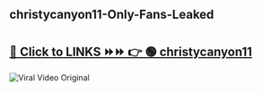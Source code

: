 
 ## christycanyon11-Only-Fans-Leaked

# <h2><a href="https://clipsfans.com/christycanyon11&ref=git">🔗 Click to LINKS ⏩⏩ 👉 🟢 christycanyon11 </a></h2>

<a href="https://clipsfans.com/christycanyon11&ref=git" rel="nofollow" data-target="animated-image.originalLink"><img src="https://i.ibb.co.com/xMMVF88/686577567.gif" alt="Viral Video Original" style="max-width: 100%; display: inline-block;" data-target="animated-image.originalImage"></a>
